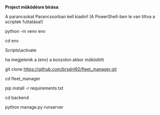 **Project működésre bírása**:

A parancsokat Parancssorban kell kiadni! (A PowerShell-ben le van tiltva a scriptek futtatása!)

python -m venv env

cd env

Scripts\activate

ha megjelenik a (env) a konzolon akkor működött

git clone https://github.com/brsdnl92/fleet_manager.git

cd fleet_manager

pip install -r requirements.txt

cd backend

python manage.py runserver
